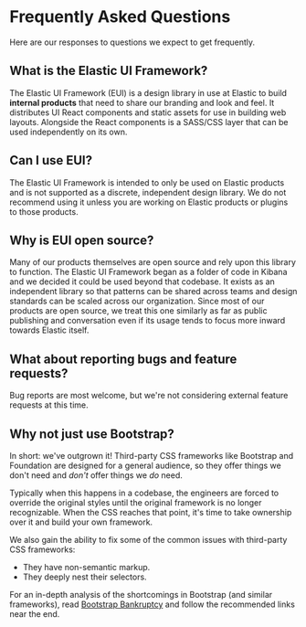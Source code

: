 # Frequently Asked Questions

Here are our responses to questions we expect to get frequently.

## What is the Elastic UI Framework?

The Elastic UI Framework (EUI) is a design library in use at Elastic to build **internal products** that need to share our branding and look and feel. It distributes UI React components and static assets for use in building web layouts. Alongside the React components is a SASS/CSS layer that can be used independently on its own.

## Can I use EUI?

The Elastic UI Framework is intended to only be used on Elastic products and is not supported as a discrete, independent design library. We do not recommend using it unless you are working on Elastic products or plugins to those products.

## Why is EUI open source?

Many of our products themselves are open source and rely upon this library to function. The Elastic UI Framework began as a folder of code in Kibana and we decided it could be used beyond that codebase. It exists as an independent library so that patterns can be shared across teams and design standards can be scaled across our organization. Since most of our products are open source, we treat this one similarly as far as public publishing and conversation even if its usage tends to focus more inward towards Elastic itself.

## What about reporting bugs and feature requests?

Bug reports are most welcome, but we're not considering external feature requests at this time.

[docs]: https://elastic.github.io/eui/

## Why not just use Bootstrap?

In short: we've outgrown it! Third-party CSS frameworks like Bootstrap and Foundation are designed
for a general audience, so they offer things we don't need and _don't_ offer things we _do_ need.

Typically when this happens in a codebase, the engineers are forced to override the original styles
until the original framework is no longer recognizable. When the CSS reaches that point, it's time
to take ownership over it and build your own framework.

We also gain the ability to fix some of the common issues with third-party CSS frameworks:

* They have non-semantic markup.
* They deeply nest their selectors.

For an in-depth analysis of the shortcomings in Bootstrap (and similar frameworks), read [Bootstrap Bankruptcy][bootstrap] and follow the recommended links near the end.

[bootstrap]: http://www.matthewcopeland.me/blog/2013/11/04/bootstrap-bankruptcy/
[docs]: https://elastic.github.io/eui/
[testing]: testing.md
